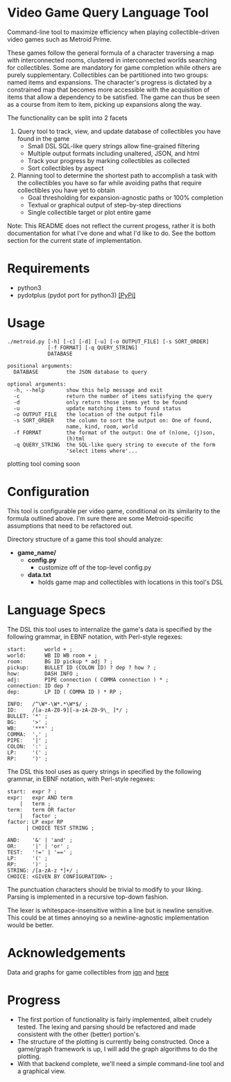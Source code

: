 # Video Game Query Language Tool

Command-line tool to maximize efficiency when playing
collectible-driven video games such as Metroid Prime.

These games follow the general formula of a character traversing a map
with interconnected rooms, clustered in interconnected worlds
searching for collectibles. Some are mandatory for game completion
while others are purely supplementary. Collectibles can be partitioned
into two groups: named items and expansions. The character's progress
is dictated by a constrained map that becomes more accessible with the
acquisition of items that allow a dependency to be satisfied. The game
can thus be seen as a course from item to item, picking up expansions
along the way.

The functionality can be split into 2 facets

1. Query tool to track, view, and update database of collectibles you
have found in the game
    * Small DSL SQL-like query strings allow fine-grained filtering
    * Multiple output formats including unaltered, JSON, and html
    * Track your progress by marking collectibles as collected
    * Sort collectibles by aspect
1. Planning tool to determine the shortest path to accomplish a task
   with the collectibles you have so far while avoiding paths that
   require collectibles you have yet to obtain
   * Goal thresholding for expansion-agnostic paths or 100% completion
   * Textual or graphical output of step-by-step directions
   * Single collectible target or plot entire game

Note: This README does not reflect the current progess, rather it is
both documentation for what I've done and what I'd like to do. See the
bottom section for the current state of implementation.

# Requirements
* python3
* pydotplus (pydot port for python3)
  [[PyPi]](https://pypi.python.org/pypi/pydotplus)

# Usage

```
./metroid.py [-h] [-c] [-d] [-u] [-o OUTPUT_FILE] [-s SORT_ORDER]
             [-f FORMAT] [-q QUERY_STRING]
             DATABASE

positional arguments:
  DATABASE         the JSON database to query

optional arguments:
  -h, --help       show this help message and exit
  -c               return the number of items satisfying the query
  -d               only return those items yet to be found
  -u               update matching items to found status
  -o OUTPUT_FILE   the location of the output file
  -s SORT_ORDER    the column to sort the output on: One of found,
                   name, kind, room, world
  -f FORMAT        the format of the output: One of (n)one, (j)son,
                   (h)tml
  -q QUERY_STRING  the SQL-like query string to execute of the form
                   'select items where'...
```

plotting tool coming soon

# Configuration

This tool is configurable per video game, conditional on its
similarity to the formula outlined above. I'm sure there are some
Metroid-specific assumptions that need to be refactored out.

Directory structure of a game this tool should analyze:
* **game_name/**
  * **config.py**
    - customize off of the top-level config.py
  * **data.txt**
    - holds game map and collectibles with locations in this tool's DSL

# Language Specs

The DSL this tool uses to internalize the game's data is specified by
the following grammar, in EBNF notation, with Perl-style regexes:

```
start:      world + ;
world:      WB ID WB room + ;
room:       BG ID pickup * adj ? ;
pickup:     BULLET ID (COLON ID) ? dep ? how ? ;
how:        DASH INFO ;
adj:        PIPE connection ( COMMA connection ) * ;
connection: ID dep ?
dep:        LP ID ( COMMA ID ) * RP ;

INFO:   /^\W*-\W*.*\W*$/ ;
ID:     /[a-zA-Z0-9][-a-zA-Z0-9\_ ]*/ ;
BULLET: '*' ;
BG:     '>' ;
WB:     '***' ;
COMMA:  ',' ;
PIPE:   '|' ;
COLON:  ':' ;
LP:     '(' ;
RP:     ')' ;
```

The DSL this tool uses as query strings in specified by the following
grammar, in EBNF notation, with Perl-style regexes:

```
start:  expr ? ;
expr:   expr AND term
    |   term ;
term:   term OR factor
    |   factor ;
factor: LP expr RP
      | CHOICE TEST STRING ;

AND:    '&' | 'and' ;
OR:     '|' | 'or' ;
TEST:   '!=' | '==' ;
LP:     '(' ;
RP:     ')' ;
STRING: /[a-zA-z *]+/ ;
CHOICE: <GIVEN BY CONFIGURATION> ;
```

The punctuation characters should be trivial to modify to your
liking. Parsing is implemented in a recursive top-down fashion.

The lexer is whitespace-insensitive within a line but is newline
sensitive. This could be at times annoying so a newline-agnostic
implementation would be better.

# Acknowledgements

Data and graphs for game collectibles from
[ign](http://www.ign.com/wikis/metroid-prime/) and
[here](http://metroid.retropixel.net/games/mprime/)

# Progress

* The first portion of functionality is fairly implemented, albeit
  crudely tested. The lexing and parsing should be refactored and made
  consistent with the other (better) portion's.
* The structure of the plotting is currently being constructed. Once a
  game/graph framework is up, I will add the graph algorithms to do
  the plotting.
* With that backend complete, we'll need a simple command-line tool
  and a graphical view.
